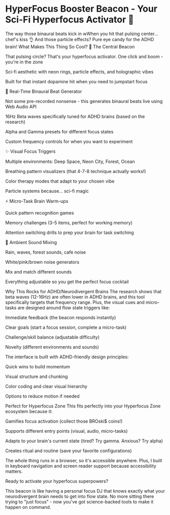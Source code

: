 # HyperFocus Booster Beacon - Your Sci-Fi Hyperfocus Activator 🚀
The way those binaural beats kick in wWhen you hit that pulsing center... chef's kiss 👌 And those particle effects? Pure eye candy for the ADHD brain!
What Makes This Thing So Cool?
🎯 The Central Beacon

That pulsing circle? That's your hyperfocus activator. One click and boom - you're in the zone

Sci-fi aesthetic with neon rings, particle effects, and holographic vibes

Built for that instant dopamine hit when you need to jumpstart focus

🧠 Real-Time Binaural Beat Generator

Not some pre-recorded nonsense - this generates binaural beats live using Web Audio API

16Hz Beta waves specifically tuned for ADHD brains (based on the research)

Alpha and Gamma presets for different focus states

Custom frequency controls for when you want to experiment

✨ Visual Focus Triggers

Multiple environments: Deep Space, Neon City, Forest, Ocean

Breathing pattern visualizers (that 4-7-8 technique actually works!)

Color therapy modes that adapt to your chosen vibe

Particle systems because... sci-fi magic

⚡ Micro-Task Brain Warm-ups

Quick pattern recognition games

Memory challenges (3-5 items, perfect for working memory)

Attention switching drills to prep your brain for task switching

🎵 Ambient Sound Mixing

Rain, waves, forest sounds, cafe noise

White/pink/brown noise generators

Mix and match different sounds

Everything adjustable so you get the perfect focus cocktail

Why This Rocks for ADHD/Neurodivergent Brains
The research shows that beta waves (12-16Hz) are often lower in ADHD brains, and this tool specifically targets that frequency range. Plus, the visual cues and micro-tasks are designed around flow state triggers like:

Immediate feedback (the beacon responds instantly)

Clear goals (start a focus session, complete a micro-task)

Challenge/skill balance (adjustable difficulty)

Novelty (different environments and sounds)

The interface is built with ADHD-friendly design principles:

Quick wins to build momentum

Visual structure and chunking

Color coding and clear visual hierarchy

Options to reduce motion if needed

Perfect for Hyperfocus Zone
This fits perfectly into your Hyperfocus Zone ecosystem because it:

Gamifies focus activation (collect those BROski$ coins!)

Supports different entry points (visual, audio, micro-tasks)

Adapts to your brain's current state (tired? Try gamma. Anxious? Try alpha)

Creates ritual and routine (save your favorite configurations)

The whole thing runs in a browser, so it's accessible anywhere. Plus, I built in keyboard navigation and screen reader support because accessibility matters.

Ready to activate your hyperfocus superpowers?

This beacon is like having a personal focus DJ that knows exactly what your neurodivergent brain needs to get into flow state. No more sitting there trying to "just focus" - now you've got science-backed tools to make it happen on command.
